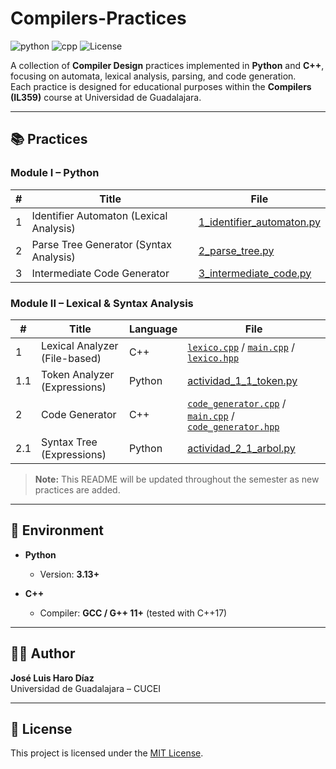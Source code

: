 # Compilers-Practices
![python](https://img.shields.io/badge/python-3670A0?style=for-the-badge&logo=python&logoColor=ffdd54)
![cpp](https://img.shields.io/badge/C++-00599C?style=for-the-badge&logo=cplusplus&logoColor=white)
![License](https://img.shields.io/badge/-MIT-black?style=for-the-badge&logo=opensourceinitiative&logoColor=white)

A collection of **Compiler Design** practices implemented in **Python** and **C++**, focusing on automata, lexical analysis, parsing, and code generation.  
Each practice is designed for educational purposes within the **Compilers (IL359)** course at Universidad de Guadalajara.

---

## 📚 Practices

### Module I – Python
| # | Title | File |
|---|-------|------|
| 1 | Identifier Automaton (Lexical Analysis) | [1_identifier_automaton.py](https://github.com/joseluis-hd/Compilers/blob/main/Module%20I/1_identifier_automaton.py) |
| 2 | Parse Tree Generator (Syntax Analysis) | [2_parse_tree.py](https://github.com/joseluis-hd/Compilers/blob/main/Module%20I/2_parse_tree.py) |
| 3 | Intermediate Code Generator | [3_intermediate_code.py](https://github.com/joseluis-hd/Compilers/blob/main/Module%20I/3_intermediate_code.py) |

### Module II – Lexical & Syntax Analysis
| # | Title | Language | File |
|---|-------|----------|------|
| 1 | Lexical Analyzer (File-based) | C++ | [`lexico.cpp`](https://github.com/joseluis-hd/Compilers/blob/main/Module%20II/Lexical%20Analyzer/src/lexico.cpp) / [`main.cpp`](https://github.com/joseluis-hd/Compilers/blob/main/Module%20II/Lexical%20Analyzer/src/main.cpp) / [`lexico.hpp`](https://github.com/joseluis-hd/Compilers/blob/main/Module%20II/Lexical%20Analyzer/include/lexico.hpp) |
| 1.1 | Token Analyzer (Expressions) | Python | [actividad_1_1_token.py](https://github.com/joseluis-hd/Compilers/blob/main/Module%20II/actividad_1_1_token.py) |
| 2 | Code Generator | C++ | [`code_generator.cpp`](https://github.com/joseluis-hd/Compilers/blob/main/Module%20II/Code%20Generator/src/code_generator.cpp) / [`main.cpp`](https://github.com/joseluis-hd/Compilers/blob/main/Module%20II/Code%20Generator/src/main.cpp) / [`code_generator.hpp`](https://github.com/joseluis-hd/Compilers/blob/main/Module%20II/Code%20Generator/include/code_generator.hpp) |
| 2.1 | Syntax Tree (Expressions) | Python | [actividad_2_1_arbol.py](https://github.com/joseluis-hd/Compilers/blob/main/Module%20II/2_1_tree.py) |

> **Note:** This README will be updated throughout the semester as new practices are added.

---

## 🧩 Environment
- **Python**  
  - Version: **3.13+**  


- **C++**  
  - Compiler: **GCC / G++ 11+** (tested with C++17)  

---

## 👨‍💻 Author
**José Luis Haro Díaz**  
Universidad de Guadalajara – CUCEI  

---

## 📜 License
This project is licensed under the [MIT License](LICENSE).
